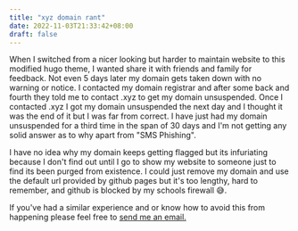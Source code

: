 ```yaml
---
title: "xyz domain rant"
date: 2022-11-03T21:33:42+08:00
draft: false
---
```

When I switched from a nicer looking but harder to maintain website to this modified hugo theme, I wanted share it with friends and family for feedback. Not even 5 days later my domain gets taken down with no warning or notice. I contacted my domain registrar and after some back and fourth they told me to contact .xyz to get my domain unsuspended. Once I contacted .xyz I got my domain unsuspended the next day and I thought it was the end of it but I was far from correct. I have just had my domain unsuspended for a third time in the span of 30 days and I'm not getting any solid answer as to why apart from "SMS Phishing".

I have no idea why my domain keeps getting flagged but its infuriating because I don't find out until I go to show my website to someone just to find its been purged from existence. I could just remove my domain and use the default url provided by github pages but it's too lengthy, hard to remember, and github is blocked by my schools firewall 😅.

If you've had a similar experience and or know how to avoid this from happening please feel free to <a href="mailto:raidernight920@gmail.com?subject=Possible solution to your domain troubles">send me an email.</a>